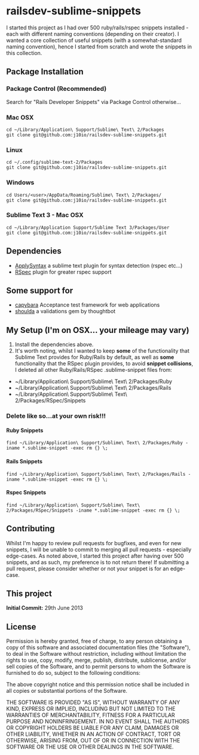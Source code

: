 # railsdev-sublime-snippets
I started this project as I had over 500 ruby/rails/rspec snippets installed - each with different naming conventions (depending on their creator). I wanted a core collection of useful snippets (with a somewhat-standard naming convention), hence I started from scratch and wrote the snippets in this collection.

## Package Installation

### Package Control (Recommended)
   Search for "Rails Developer Snippets" via Package Control otherwise...
### Mac OSX
    cd ~/Library/Application\ Support/Sublime\ Text\ 2/Packages
    git clone git@github.com:j10io/railsdev-sublime-snippets.git
### Linux
    cd ~/.config/sublime-text-2/Packages
    git clone git@github.com:j10io/railsdev-sublime-snippets.git
### Windows
    cd Users/<user>/AppData/Roaming/Sublime\ Text\ 2/Packages/
    git clone git@github.com:j10io/railsdev-sublime-snippets.git
### Sublime Text 3 - Mac OSX
    cd ~/Library/Application Support/Sublime Text 3/Packages/User
    git clone git@github.com:j10io/railsdev-sublime-snippets.git
## Dependencies

 * [ApplySyntax](https://github.com/facelessuser/ApplySyntax) a sublime text plugin for syntax detection (rspec etc...)
 * [RSpec](https://github.com/SublimeText/RSpec) plugin for greater rspec support

## Some support for
 * [capybara](https://github.com/jnicklas/capybara) Acceptance test framework for web applications
 * [shoulda](https://github.com/thoughtbot/shoulda) a validations gem by thoughtbot

## My Setup (I'm on OSX... your mileage may vary)

 1. Install the dependencies above.
 2. It's worth noting, whilst I wanted to keep **some** of the functionality that Sublime Text provides for Ruby/Rails by default, as well as **some** functionality that the RSpec plugin provides, to avoid **snippet collisions**, I deleted all other Ruby/Rails/RSpec .sublime-snippet files from:

 * ~/Library/Application\ Support/Sublime\ Text\ 2/Packages/Ruby
 * ~/Library/Application\ Support/Sublime\ Text\ 2/Packages/Rails
 * ~/Library/Application\ Support/Sublime\ Text\ 2/Packages/RSpec/Snippets

### Delete like so...at your own risk!!!
#### Ruby Snippets
    find ~/Library/Application\ Support/Sublime\ Text\ 2/Packages/Ruby -iname *.sublime-snippet -exec rm {} \;
#### Rails Snippets
    find ~/Library/Application\ Support/Sublime\ Text\ 2/Packages/Rails -iname *.sublime-snippet -exec rm {} \;
#### Rspec Snippets
    find ~/Library/Application\ Support/Sublime\ Text\ 2/Packages/RSpec/Snippets -iname *.sublime-snippet -exec rm {} \;


## Contributing
Whilst I'm happy to review pull requests for bugfixes, and even for new snippets, I will be unable to commit to merging all pull requests - especially edge-cases. As noted above, I started this project after having over 500 snippets, and as such, my preference is to not return there! If submitting a pull request, please consider whether or not your snippet is for an edge-case.

## This project
**Initial Commit:** 29th June 2013

## License

Permission is hereby granted, free of charge, to any person obtaining a copy of this software and associated documentation files (the "Software"), to deal in the Software without restriction, including without limitation the rights to use, copy, modify, merge, publish, distribute, sublicense, and/or sell copies of the Software, and to permit persons to whom the Software is furnished to do so, subject to the following conditions:

The above copyright notice and this permission notice shall be included in all copies or substantial portions of the Software.

THE SOFTWARE IS PROVIDED "AS IS", WITHOUT WARRANTY OF ANY KIND, EXPRESS OR IMPLIED, INCLUDING BUT NOT LIMITED TO THE WARRANTIES OF MERCHANTABILITY, FITNESS FOR A PARTICULAR PURPOSE AND NONINFRINGEMENT. IN NO EVENT SHALL THE AUTHORS OR COPYRIGHT HOLDERS BE LIABLE FOR ANY CLAIM, DAMAGES OR OTHER LIABILITY, WHETHER IN AN ACTION OF CONTRACT, TORT OR OTHERWISE, ARISING FROM, OUT OF OR IN CONNECTION WITH THE SOFTWARE OR THE USE OR OTHER DEALINGS IN THE SOFTWARE.
